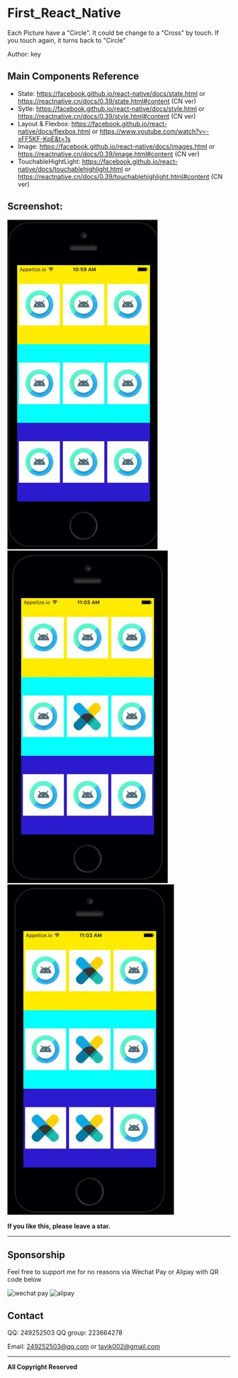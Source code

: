 ﻿# First_React_Native

Each Picture have a "Circle".
It could be change to a "Cross" by touch.
If you touch again, it turns back to "Circle"


Author: key


## Main Components Reference

* State: https://facebook.github.io/react-native/docs/state.html or https://reactnative.cn/docs/0.39/state.html#content (CN ver)
* Sytle: https://facebook.github.io/react-native/docs/style.html or https://reactnative.cn/docs/0.39/style.html#content (CN ver)
* Layout & Flexbox: https://facebook.github.io/react-native/docs/flexbox.html or https://www.youtube.com/watch?v=-xFF5KF-KpE&t=1s
* Image: https://facebook.github.io/react-native/docs/images.html or https://reactnative.cn/docs/0.39/image.html#content (CN ver)
* TouchableHightLight: https://facebook.github.io/react-native/docs/touchablehighlight.html or https://reactnative.cn/docs/0.39/touchablehighlight.html#content (CN ver)


## Screenshot:

![scr01](https://github.com/tavik000/Self-Learn_React_Native/raw/master/First_React_Native/Screenshots/scr01.jpg)
![scr02](https://github.com/tavik000/Self-Learn_React_Native/raw/master/First_React_Native/Screenshots/scr02.jpg)
![scr03](https://github.com/tavik000/Self-Learn_React_Native/raw/master/First_React_Native/Screenshots/scr03.jpg)



**If you like this, please leave a star.**

-----

## Sponsorship
Feel free to support me for no reasons via Wechat Pay or Alipay with QR code below



![wechat pay](https://github.com/tavik000/Hero_Race/raw/master/Screenshots/wechatpay.png)
![alipay](https://github.com/tavik000/Hero_Race/raw/master/Screenshots/alipay.jpg)




## Contact

QQ: 249252503 
QQ group: 223664278

Email: 249252503@qq.com 
or     tavik002@gmail.com

-----

**All Copyright Reserved**
